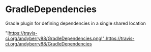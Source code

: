 GradleDependencies
==================

Gradle plugin for defining dependencies in a single shared location

"!https://travis-ci.org/andyberry88/GradleDependencies.png!":https://travis-ci.org/andyberry88/GradleDependencies
